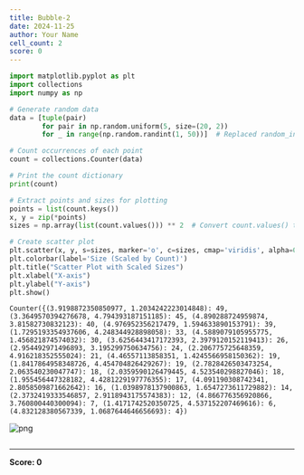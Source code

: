 ```yaml
---
title: Bubble-2
date: 2024-11-25
author: Your Name
cell_count: 2
score: 0
---
```


```python
import matplotlib.pyplot as plt
import collections
import numpy as np

# Generate random data
data = [tuple(pair)
        for pair in np.random.uniform(5, size=(20, 2))
        for _ in range(np.random.randint(1, 50))]  # Replaced random_integers

# Count occurrences of each point
count = collections.Counter(data)

# Print the count dictionary
print(count)

# Extract points and sizes for plotting
points = list(count.keys())
x, y = zip(*points)
sizes = np.array(list(count.values())) ** 2  # Convert count.values() to a list for NumPy array

# Create scatter plot
plt.scatter(x, y, s=sizes, marker='o', c=sizes, cmap='viridis', alpha=0.6)
plt.colorbar(label='Size (Scaled by Count)')
plt.title("Scatter Plot with Scaled Sizes")
plt.xlabel("X-axis")
plt.ylabel("Y-axis")
plt.show()

```

    Counter({(3.9198872350850977, 1.2034242223014848): 49, (3.3649570394276678, 4.794393187151185): 45, (4.890288724959874, 3.81582730832123): 40, (4.976952356217479, 1.594633890153791): 39, (1.7295193354937606, 4.248344928898058): 33, (4.5889079105955775, 1.456821874574032): 30, (3.6256443417172393, 2.3979120152119413): 26, (2.954492971496893, 3.195299750634756): 24, (2.206775725648359, 4.916218352555024): 21, (4.46557113858351, 1.4245566958150362): 19, (1.8417864958348726, 4.454704826429267): 19, (2.7828426503473254, 2.063540230047747): 18, (2.0359590126479445, 4.523540298827046): 18, (1.955456447328182, 4.4281229197776355): 17, (4.091190308742341, 2.8058509871662642): 16, (1.0398978137900863, 1.6547273611729882): 14, (2.3732419333546857, 2.9118943175574383): 12, (4.866776356920866, 3.760800440300094): 7, (1.4171742520350725, 4.537152207469616): 6, (4.832128380567339, 1.0687644646656693): 4})



    
![png](/mlnotes/images/bubble-2_0_1.png)
    



```python

```


---
**Score: 0**